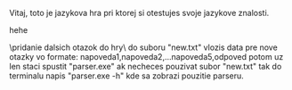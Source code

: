 Vitaj,
toto je jazykova hra pri ktorej si otestujes svoje jazykove znalosti.

hehe



\\pridanie dalsich otazok do hry\\
do suboru "new.txt" vlozis data pre nove otazky vo formate:
napoveda1,napoveda2,...napoveda5,odpoved
potom uz len staci spustit "parser.exe"
ak necheces pouzivat subor "new.txt" tak do terminalu napis "parser.exe -h" kde sa zobrazi pouzitie parseru.